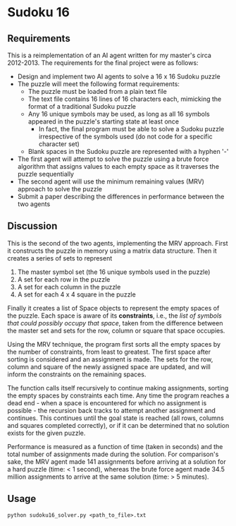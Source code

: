 # Sudoku 16

## Requirements
This is a reimplementation of an AI agent written for my master's circa 2012-2013. The requirements for the final project were as follows:

- Design and implement two AI agents to solve a 16 x 16 Sudoku puzzle
- The puzzle will meet the following format requirements:
    - The puzzle must be loaded from a plain text file
    - The text file contains 16 lines of 16 characters each, mimicking the format of a traditional Sudoku puzzle
    - Any 16 unique symbols may be used, as long as all 16 symbols appeared in the puzzle's starting state at least once
        - In fact, the final program must be able to solve a Sudoku puzzle irrespective of the symbols used (do not code for a specific character set)
    - Blank spaces in the Sudoku puzzle are represented with a hyphen '-'
- The first agent will attempt to solve the puzzle using a brute force algorithm that assigns values to each empty space as it traverses the puzzle sequentially
- The second agent will use the minimum remaining values (MRV) approach to solve the puzzle
- Submit a paper describing the differences in performance between the two agents

## Discussion
This is the second of the two agents, implementing the MRV approach. First it constructs the puzzle in memory using a matrix data structure. Then it creates a series of sets to represent

1. The master symbol set (the 16 unique symbols used in the puzzle)
2. A set for each row in the puzzle
3. A set for each column in the puzzle
4. A set for each 4 x 4 square in the puzzle

Finally it creates a list of Space objects to represent the empty spaces of the puzzle. Each space is aware of its **constraints**, i.e., the *list of symbols that could possibly occupy that space*, taken from the difference between the master set and sets for the row, column or square that space occupies.

Using the MRV technique, the program first sorts all the empty spaces by the number of constraints, from least to greatest. The first space after sorting is considered and an assignment is made. The sets for the row, column and square of the newly assigned space are updated, and will inform the constraints on the remaining spaces.

The function calls itself recursively to continue making assignments, sorting the empty spaces by constraints each time. Any time the program reaches a dead end - when a space is encountered for which no assignment is possible - the recursion back tracks to attempt another assignment and continues. This continues until the goal state is reached (all rows, columns and squares completed correctly), or if it can be determined that no solution exists for the given puzzle.

Performance is measured as a function of time (taken in seconds) and the total number of assignments made during the solution. For comparison's sake, the MRV agent made 141 assignments before arriving at a solution for a hard puzzle (time: < 1 second), whereas the brute force agent made 34.5 million assignments to arrive at the same solution (time: > 5 minutes).

## Usage
`python sudoku16_solver.py <path_to_file>.txt`